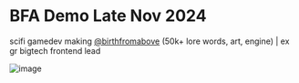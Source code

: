 # BFA Demo Late Nov 2024

scifi gamedev making [@birthfromabove](https://x.com/birthfromabove) (50k+ lore words, art, engine) | ex gr bigtech frontend lead 

![image](https://github.com/user-attachments/assets/3e648613-8b93-4657-a456-09b07c009353)

